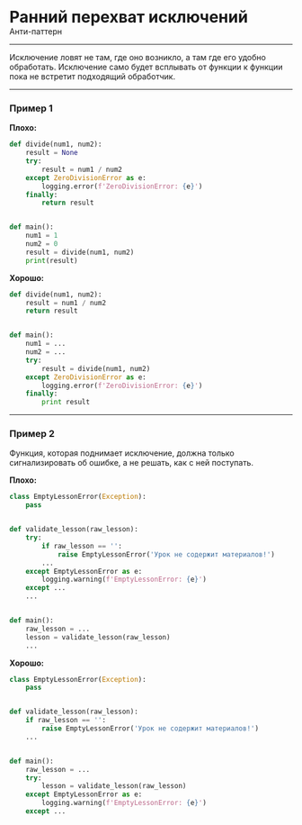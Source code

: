 
<div class="sticky-header">
  <div>
    <h1 style="margin: 0;">Ранний перехват исключений</h1>
    <p style="margin: 0;">Анти-паттерн</p>
  </div>
</div>

***

Исключение ловят не там, где оно возникло, а там где его удобно обработать. Исключение само будет всплывать от функции к функции пока не встретит подходящий обработчик.

***

### Пример 1

**Плохо:**
```python
def divide(num1, num2):
    result = None
    try:
        result = num1 / num2
    except ZeroDivisionError as e:
        logging.error(f'ZeroDivisionError: {e}')
    finally:
        return result


def main():
    num1 = 1
    num2 = 0
    result = divide(num1, num2)
    print(result)
```
**Хорошо:**
```python
def divide(num1, num2):
    result = num1 / num2
    return result


def main():
    num1 = ...
    num2 = ...
    try:
        result = divide(num1, num2)
    except ZeroDivisionError as e:
        logging.error(f'ZeroDivisionError: {e}')
    finally:
        print result
```
***

### Пример 2

Функция, которая поднимает исключение, должна только сигнализировать об ошибке, а не решать, как с ней поступать.

**Плохо:**
```python
class EmptyLessonError(Exception):
    pass


def validate_lesson(raw_lesson):
    try:
        if raw_lesson == '':
            raise EmptyLessonError('Урок не содержит материалов!')
        ...
    except EmptyLessonError as e:
        logging.warning(f'EmptyLessonError: {e}')
    except ...
    ...


def main():
    raw_lesson = ...
    lesson = validate_lesson(raw_lesson)
    ...
```
**Хорошо:**
```python
class EmptyLessonError(Exception):
    pass


def validate_lesson(raw_lesson):
    if raw_lesson == '':
        raise EmptyLessonError('Урок не содержит материалов!')
    ...


def main():
    raw_lesson = ...
    try:
        lesson = validate_lesson(raw_lesson)
    except EmptyLessonError as e:
        logging.warning(f'EmptyLessonError: {e}')
    except ...
```

